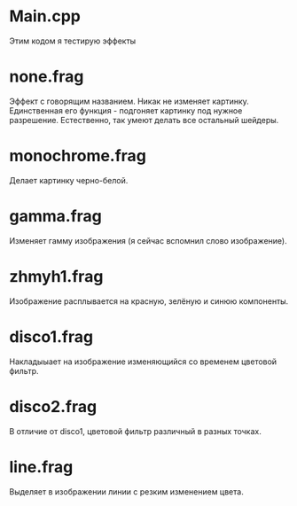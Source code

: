 # Main.cpp
Этим кодом я тестирую эффекты

# none.frag
Эффект с говорящим названием. Никак не изменяет картинку.
Единственная его функция - подгоняет картинку под нужное разрешение.
Естественно, так умеют делать все остальный шейдеры.

# monochrome.frag
Делает картинку черно-белой.

# gamma.frag
Изменяет гамму изображения (я сейчас вспомнил слово изображение).

# zhmyh1.frag
Изображение расплывается на красную, зелёную и синюю компоненты.

# disco1.frag
Накладыыает на изображение изменяющийся со временем цветовой фильтр.

# disco2.frag
В отличие от disco1, цветовой фильтр различный в разных точках.

# line.frag
Выделяет в изображении линии с резким изменением цвета.
